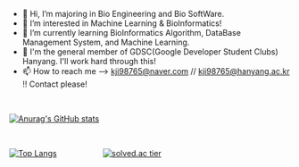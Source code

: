 - 👋 Hi, I’m majoring in Bio Engineering and Bio SoftWare.
- 👀 I’m interested in Machine Learning & BioInformatics!
- 🌱 I’m currently learning BioInformatics Algorithm, DataBase Management System, and Machine Learning.
- 🏢 I'm the general member of GDSC(Google Developer Student Clubs) Hanyang. I'll work hard through this!  
- 📫 How to reach me --> kji98765@naver.com // kji98765@hanyang.ac.kr !! Contact please!

<!---
kangjunseo/kangjunseo is a ✨ special ✨ repository because its `README.md` (this file) appears on your GitHub profile.
You can click the Preview link to take a look at your changes.
--->
<br/>

[![Anurag's GitHub stats](https://github-readme-stats.vercel.app/api?username=kangjunseo&show_icons=true&theme=dark&hide=issues,contribs)](https://github.com/anuraghazra/github-readme-stats)

<br/>

[![Top Langs](https://github-readme-stats.vercel.app/api/top-langs/?username=kangjunseo&layout=compact)](https://github.com/anuraghazra/github-readme-stats)
&nbsp;&nbsp;&nbsp;&nbsp;&nbsp;&nbsp;&nbsp;&nbsp;&nbsp;&nbsp;&nbsp;&nbsp;&nbsp;&nbsp;&nbsp;&nbsp;&nbsp;&nbsp;&nbsp;&nbsp;[![solved.ac tier](http://mazassumnida.wtf/api/v2/generate_badge?boj=kji98765)](https://solved.ac/kji98765)
